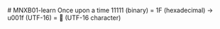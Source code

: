 #   M N X B 0 1 - l e a r n 
 
 O n c e   u p o n   a   t i m e 
 
 1 1 1 1 1   ( b i n a r y )   =   1 F   ( h e x a d e c i m a l )   - >   \ u 0 0 1 f   ( U T F - 1 6 )   =      ( U T F - 1 6   c h a r a c t e r ) 
 